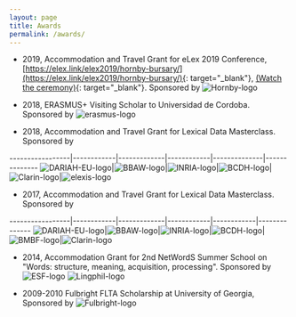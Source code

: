 ```yaml
---
layout: page
title: Awards
permalink: /awards/
---
```


- 2019, Accommodation and Travel Grant for eLex 2019 Conference, [https://elex.link/elex2019/hornby-bursary/](https://elex.link/elex2019/hornby-bursary/){: target="_blank"}, [(Watch the ceremony)](https://youtu.be/ZdNmxA-ar6s?t=500){: target="_blank"}. Sponsored by ![Hornby-logo] 


- 2018, ERASMUS+ Visiting Scholar to Universidad de Cordoba. Sponsored by ![erasmus-logo]

- 2018, Accommodation and Travel Grant for Lexical Data Masterclass. Sponsored by

-----------------|------------|-------------|------------|--------------|--------------
![DARIAH-EU-logo]|![BBAW-logo]|![INRIA-logo]|![BCDH-logo]|![Clarin-logo]|![elexis-logo]

- 2017, Accommodation and Travel Grant for Lexical Data Masterclass. Sponsored by

-----------------|------------|-------------|------------|------------|--------------
![DARIAH-EU-logo]|![BBAW-logo]|![INRIA-logo]|![BCDH-logo]|![BMBF-logo]|![Clarin-logo]

- 2014, Accommodation Grant for 2nd NetWordS Summer School on "Words: structure, meaning, acquisition, processing". Sponsored by
![ESF-logo] ![Lingphil-logo]

- 2009-2010 Fulbright FLTA Scholarship at University of Georgia, Sponsored by ![Fulbright-logo]

[Hornby-logo]: ../pics/Hornby-logo.jpg "Hornby Educational Trust"
[Fulbright-logo]: ../pics/Fulbright-logo.png "Fulbright"
[INRIA-logo]: ../pics/INRIA-logo.png "INRIA"
[DARIAH-EU-logo]: ../pics/DARIAH-EU-logo.png "DARIAH-EU"
[Clarin-logo]: ../pics/Clarin-logo.jpg "Clarin"
[BMBF-logo]: ../pics/BMBF-logo.png "BMBF"
[BCDH-logo]: ../pics/BCDH-logo.png "BCDH"
[BBAW-logo]: ../pics/BBAW-logo.png "BBAW"
[elexis-logo]: ../pics/elexis-logo.png "elexis"
[erasmus-logo]: ../pics/erasmus-logo.png "ERASMUS+"
[ESF-logo]: ../pics/ESF-logo.jpeg "European Science Foundation"
[Lingphil-logo]: ../pics/Lingphil-logo.jpg "LingPhil"
